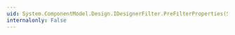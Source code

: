 ```yaml
---
uid: System.ComponentModel.Design.IDesignerFilter.PreFilterProperties(System.Collections.IDictionary)
internalonly: False
---
```

